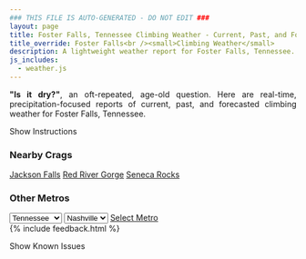 ```yaml
---
### THIS FILE IS AUTO-GENERATED - DO NOT EDIT ###
layout: page
title: Foster Falls, Tennessee Climbing Weather - Current, Past, and Forecasted Report
title_override: Foster Falls<br /><small>Climbing Weather</small>
description: A lightweight weather report for Foster Falls, Tennessee. Optimized for slow internet connections.
js_includes:
  - weather.js
---
```


<section class="measure center lh-copy f5-ns f6 ph2 mv4" style="text-align: justify;">
<strong>"Is it dry?"</strong>, an oft-repeated, age-old question. Here are real-time,
precipitation-focused reports of current, past, and forecasted climbing weather for Foster Falls, Tennessee.
</section>

<p id="settings-toggle" class="mw5 b center tc hover-light-red black-70 pointer">Show Instructions</p>
<section id="settings" class="overflow-hidden" style="display:none;">
    <div class="mv2 ph2 center">
        <div class="fn f6 tc pv2">
            <p class="measure lh-copy center"><strong>Show/hide hourly forecasts</strong> by clicking the desired day.</p>
            <hr class="mw5 p0 mv2 o-60 b0 bt b--light-red light-red bg-light-red">
            <p class="measure lh-copy center"><strong>Current and Past conditions</strong> are measured by the nearest weather station. <strong>Forecast conditions</strong> are calculated and polled separately.</p>
            <hr class="mw5 p0 mv2 o-60 b0 bt b--light-red light-red bg-light-red">
            <p class="measure lh-copy center"><strong>Having issues?</strong> Try <a id="clear-cache" class="no-underline relative fancy-link light-red hover-light-red" href="#">clearing the local cache</a>.</p>
            <hr class="mw5 p0 mv2 o-60 b0 bt b--light-red light-red bg-light-red">
            <p class="measure lh-copy center">Weather data sourced from <a class="no-underline fancy-link relative light-red" target="_blank" href="https://www.weather.gov/documentation/services-web-api">weather.gov</a>.</p>
        </div>
    </div>
</section>
<section id="weather" data-crag="foster-falls-tennessee" class="mv4-ns mv3 ph2 center"></section>
<section id="nearby" class="tc lh-copy">
  <h3>Nearby Crags</h3>
<a class="nowrap no-underline fancy-link relative light-red mh3" href="/crags/jackson-falls-illinois-weather.html">Jackson Falls</a>
<a class="nowrap no-underline fancy-link relative light-red mh3" href="/crags/red-river-gorge-kentucky-weather.html">Red River Gorge</a>
<a class="nowrap no-underline fancy-link relative light-red mh3" href="/crags/seneca-rocks-west-virginia-weather.html">Seneca Rocks</a>
</section>
<section id="nearby" class="tc lh-copy">
  <h3>Other Metros</h3>
  <select class="ma1 bg-near-white pa2" id="stateSel">
    <option value="Texas">Texas</option>
    <option value="Washington">Washington</option>
    <option value="Colorado">Colorado</option>
    <option value="Tennessee" selected>Tennessee</option>
    <option value="Utah">Utah</option>
    <option value="California">California</option>
  </select>
  <select class="ma1 bg-near-white pa2" id="citySel">
    <option value="Nashville" selected>Nashville</option>
  </select>
  <a id="selectMetro" class="f6 link dim ph3 pv2 ma1 dib white bg-light-red" href="/crags/nashville-tennessee-weather.html">Select Metro</a>
  <script>
    var states = [];
    states["Texas"] = "Austin"
    states["Washington"] = "Seattle"
    states["Colorado"] = "Denver"
    states["Tennessee"] = "Nashville"
    states["Utah"] = "Salt Lake City"
    states["California"] = "San Francisco|Los Angeles"
  </script>
</section>
{% include feedback.html %}
<p id="issues-toggle" class="mw5 b center tc hover-light-red black-70 pointer">Show Known Issues</p>
<section id="issues" class="overflow-hidden tc f6">
</section>

<script>
  var weekly_MRX_19_12 = {"updated":"2022-12-21T08:00:13+00:00","units":"us","forecastGenerator":"BaselineForecastGenerator","generatedAt":"2022-12-21T08:36:14+00:00","updateTime":"2022-12-21T08:00:13+00:00","validTimes":"2022-12-21T01:00:00+00:00/P7DT13H","elevation":{"unitCode":"wmoUnit:m","value":458.1144},"periods":[{"number":1,"name":"Overnight","startTime":"2022-12-21T02:00:00-06:00","endTime":"2022-12-21T06:00:00-06:00","isDaytime":false,"temperature":31,"temperatureUnit":"F","temperatureTrend":null,"windSpeed":"5 mph","windDirection":"NE","icon":"https://api.weather.gov/icons/land/night/few?size=medium","shortForecast":"Mostly Clear","detailedForecast":"Mostly clear, with a low around 31. Northeast wind around 5 mph."},{"number":2,"name":"Wednesday","startTime":"2022-12-21T06:00:00-06:00","endTime":"2022-12-21T18:00:00-06:00","isDaytime":true,"temperature":47,"temperatureUnit":"F","temperatureTrend":"falling","windSpeed":"5 mph","windDirection":"E","icon":"https://api.weather.gov/icons/land/day/sct?size=medium","shortForecast":"Mostly Sunny","detailedForecast":"Mostly sunny. High near 47, with temperatures falling to around 41 in the afternoon. East wind around 5 mph."},{"number":3,"name":"Wednesday Night","startTime":"2022-12-21T18:00:00-06:00","endTime":"2022-12-22T06:00:00-06:00","isDaytime":false,"temperature":37,"temperatureUnit":"F","temperatureTrend":null,"windSpeed":"10 to 15 mph","windDirection":"SE","icon":"https://api.weather.gov/icons/land/night/rain,20/rain,40?size=medium","shortForecast":"Chance Light Rain","detailedForecast":"A chance of rain after 9pm. Cloudy, with a low around 37. Southeast wind 10 to 15 mph, with gusts as high as 25 mph. Chance of precipitation is 40%."},{"number":4,"name":"Thursday","startTime":"2022-12-22T06:00:00-06:00","endTime":"2022-12-22T18:00:00-06:00","isDaytime":true,"temperature":46,"temperatureUnit":"F","temperatureTrend":null,"windSpeed":"5 to 10 mph","windDirection":"S","icon":"https://api.weather.gov/icons/land/day/rain,40/rain,50?size=medium","shortForecast":"Chance Light Rain","detailedForecast":"A chance of rain before 8am, then a chance of rain and patchy fog. Mostly cloudy, with a high near 46. South wind 5 to 10 mph. Chance of precipitation is 50%."},{"number":5,"name":"Thursday Night","startTime":"2022-12-22T18:00:00-06:00","endTime":"2022-12-23T06:00:00-06:00","isDaytime":false,"temperature":5,"temperatureUnit":"F","temperatureTrend":null,"windSpeed":"10 to 25 mph","windDirection":"SW","icon":"https://api.weather.gov/icons/land/night/snow,90/snow,40?size=medium","shortForecast":"Rain And Snow Likely","detailedForecast":"Rain before 10pm, then rain and snow likely between 10pm and 5am, then scattered snow showers. Cloudy, with a low around 5. Southwest wind 10 to 25 mph, with gusts as high as 45 mph. Chance of precipitation is 90%. New snow accumulation of less than half an inch possible."},{"number":6,"name":"Friday","startTime":"2022-12-23T06:00:00-06:00","endTime":"2022-12-23T18:00:00-06:00","isDaytime":true,"temperature":9,"temperatureUnit":"F","temperatureTrend":null,"windSpeed":"15 to 20 mph","windDirection":"W","icon":"https://api.weather.gov/icons/land/day/cold?size=medium","shortForecast":"Mostly Sunny","detailedForecast":"Mostly sunny, with a high near 9. West wind 15 to 20 mph, with gusts as high as 40 mph."},{"number":7,"name":"Friday Night","startTime":"2022-12-23T18:00:00-06:00","endTime":"2022-12-24T06:00:00-06:00","isDaytime":false,"temperature":4,"temperatureUnit":"F","temperatureTrend":null,"windSpeed":"15 mph","windDirection":"W","icon":"https://api.weather.gov/icons/land/night/cold?size=medium","shortForecast":"Partly Cloudy","detailedForecast":"Partly cloudy, with a low around 4. West wind around 15 mph, with gusts as high as 30 mph."},{"number":8,"name":"Saturday","startTime":"2022-12-24T06:00:00-06:00","endTime":"2022-12-24T18:00:00-06:00","isDaytime":true,"temperature":18,"temperatureUnit":"F","temperatureTrend":null,"windSpeed":"10 to 15 mph","windDirection":"NW","icon":"https://api.weather.gov/icons/land/day/cold?size=medium","shortForecast":"Sunny","detailedForecast":"Sunny, with a high near 18."},{"number":9,"name":"Saturday Night","startTime":"2022-12-24T18:00:00-06:00","endTime":"2022-12-25T06:00:00-06:00","isDaytime":false,"temperature":10,"temperatureUnit":"F","temperatureTrend":null,"windSpeed":"5 to 10 mph","windDirection":"NW","icon":"https://api.weather.gov/icons/land/night/cold?size=medium","shortForecast":"Mostly Clear","detailedForecast":"Mostly clear, with a low around 10."},{"number":10,"name":"Christmas Day","startTime":"2022-12-25T06:00:00-06:00","endTime":"2022-12-25T18:00:00-06:00","isDaytime":true,"temperature":28,"temperatureUnit":"F","temperatureTrend":null,"windSpeed":"0 to 5 mph","windDirection":"NW","icon":"https://api.weather.gov/icons/land/day/few?size=medium","shortForecast":"Sunny","detailedForecast":"Sunny, with a high near 28."},{"number":11,"name":"Sunday Night","startTime":"2022-12-25T18:00:00-06:00","endTime":"2022-12-26T06:00:00-06:00","isDaytime":false,"temperature":16,"temperatureUnit":"F","temperatureTrend":null,"windSpeed":"0 mph","windDirection":"SW","icon":"https://api.weather.gov/icons/land/night/cold?size=medium","shortForecast":"Mostly Clear","detailedForecast":"Mostly clear, with a low around 16."},{"number":12,"name":"Monday","startTime":"2022-12-26T06:00:00-06:00","endTime":"2022-12-26T18:00:00-06:00","isDaytime":true,"temperature":35,"temperatureUnit":"F","temperatureTrend":null,"windSpeed":"0 to 5 mph","windDirection":"S","icon":"https://api.weather.gov/icons/land/day/sct?size=medium","shortForecast":"Mostly Sunny","detailedForecast":"Mostly sunny, with a high near 35."},{"number":13,"name":"Monday Night","startTime":"2022-12-26T18:00:00-06:00","endTime":"2022-12-27T06:00:00-06:00","isDaytime":false,"temperature":23,"temperatureUnit":"F","temperatureTrend":null,"windSpeed":"0 to 5 mph","windDirection":"S","icon":"https://api.weather.gov/icons/land/night/bkn?size=medium","shortForecast":"Mostly Cloudy","detailedForecast":"Mostly cloudy, with a low around 23."},{"number":14,"name":"Tuesday","startTime":"2022-12-27T06:00:00-06:00","endTime":"2022-12-27T18:00:00-06:00","isDaytime":true,"temperature":41,"temperatureUnit":"F","temperatureTrend":null,"windSpeed":"0 to 5 mph","windDirection":"SW","icon":"https://api.weather.gov/icons/land/day/sct?size=medium","shortForecast":"Mostly Sunny","detailedForecast":"Mostly sunny, with a high near 41."}]}
  var hourly_MRX_19_12 = false
  var crags_config = [
  {
    "name": "Foster Falls",
    "note": "High-quality sandstone.",
    "mountainProject": "https://www.mountainproject.com/area/105883248/foster-falls",
    "station": "KCHA",
    "office": "MRX/19,12",
    "coordinates": [
      -85.674,
      35.182
    ]
  }
]</script>
